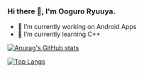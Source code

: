 ### Hi there 👋, I'm Ooguro Ryuuya.

<!--
**OoguroxRyuuya/OoguroxRyuuya** is a ✨ _special_ ✨ repository because its `README.md` (this file) appears on your GitHub profile.

Here are some ideas to get you started:

- 🔭 I’m currently working on ...
- 🌱 I’m currently learning ...
- 👯 I’m looking to collaborate on ...
- 🤔 I’m looking for help with ...
- 💬 Ask me about ...
- 📫 How to reach me: ...
- 😄 Pronouns: ...
- ⚡ Fun fact: ...
-->

- 🔭 I’m currently working on Android Apps
- 🌱 I’m currently learning C++

[![Anurag's GitHub stats](https://github-readme-stats.vercel.app/api?username=OoguroxRyuuya&hide=stars,prs&count_private=true&show_icons=true)](https://github.com/anuraghazra/github-readme-stats)

[![Top Langs](https://github-readme-stats.vercel.app/api/top-langs/?username=OoguroxRyuuya&layout=compact)](https://github.com/anuraghazra/github-readme-stats)

